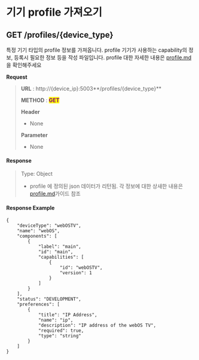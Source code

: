 # 기기 profile 가져오기

## GET /profiles/{device\_type}

특정 기기 타입의 profile 정보를 가져옵니다. profile 기기가 사용하는 capability의 정보, 등록시 필요한 정보 등을 작성 파일입니다. profile 대한 자세한 내용은 [profile.md](../../../../fundamentals/damda-device/custom-sub-device/profile.md "mention")을 확인해주세요

**Request**

> **URL** : http://{device\_ip}:5003**/profiles/{device\_type}**
>
> **METHOD** : <mark style="color:purple;">**GET**</mark>
>
> **Header**&#x20;
>
> * None
>
> **Parameter**
>
> * None

#### Response

> Type: Object
>
> * profile 에 정의된 json 데이터가 리턴됨. 각 정보에 대한 상새한 내용은 [profile.md](../../../../fundamentals/damda-device/custom-sub-device/profile.md "mention")가이드 참조&#x20;

#### Response Example

```
{
    "deviceType": "webOSTV",
    "name": "webOS",
    "components": [
        {
            "label": "main",
            "id": "main",
            "capabilities": [
                {
                    "id": "webOSTV",
                    "version": 1
                }
            ]
        }
    ],
    "status": "DEVELOPMENT",
    "preferences": [
        {
            "title": "IP Address",
            "name": "ip",
            "description": "IP address of the webOS TV",
            "required": true,
            "type": "string"
        }
    ]
}

```

